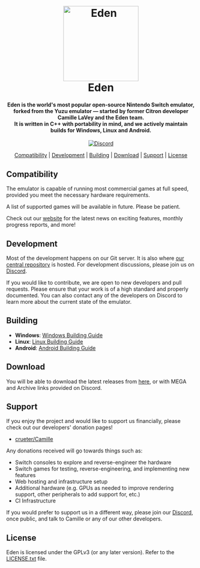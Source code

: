 <!--
# SPDX-FileCopyrightText: 2018 yuzu Emulator Project
# SPDX-License-Identifier: GPL-2.0-or-later
# SPDX-FileCopyrightText: 2025 EDEN Emulator Project
# SPDX-License-Identifier: GPL-3.0-or-later
-->
<!-- lang: en-GB -->

<h1 align="center">
  <br>
  <a href="https://github.com/pflyly/eden-mirror"><img src="https://github.com/pflyly/eden-mirror/raw/branch/master/dist/qt_themes/default/icons/256x256/eden_named.png" alt="Eden" width="200"></a>
  <br>
  <b>Eden</b>
  <br>
</h1>

<h4 align="center"><b>Eden</b> is the world's most popular open-source Nintendo Switch emulator, forked from the Yuzu emulator — started by former Citron developer Camille LaVey and the Eden team.
<br>
It is written in C++ with portability in mind, and we actively maintain builds for Windows, Linux and Android.
</h4>

<p align="center">
    </a>
    <a href="https://discord.gg/kXAmGCXBGD">
        <img src="https://img.shields.io/discord/1317386222229917696?color=5865F2&label=Eden&logo=discord&logoColor=white"
            alt="Discord">
    </a>
</p>

<p align="center">
  <a href="#compatibility">Compatibility</a> |
  <a href="#development">Development</a> |
  <a href="#building">Building</a> |
  <a href="#download">Download</a> |
  <a href="#support">Support</a> |
  <a href="#license">License</a>
</p>

## Compatibility

The emulator is capable of running most commercial games at full speed, provided you meet the necessary hardware requirements.

A list of supported games will be available in future. Please be patient.

Check out our [website](https://eden-emulator.github.io) for the latest news on exciting features, monthly progress reports, and more!

## Development

Most of the development happens on our Git server. It is also where [our central repository](https://github.com/pflyly/eden-mirror) is hosted. For development discussions, please join us on [Discord](https://discord.gg/edenemu).

If you would like to contribute, we are open to new developers and pull requests. Please ensure that your work is of a high standard and properly documented.
You can also contact any of the developers on Discord to learn more about the current state of the emulator.

## Building

* **Windows**: [Windows Building Guide](https://git.eden-emu.dev/eden-emu/eden/wiki/Building-for-Windows.-)
* **Linux**: [Linux Building Guide](https://git.eden-emu.dev/eden-emu/eden/wiki/Building-for-Linux.-)
* **Android**: [Android Building Guide](https://git.eden-emu.dev/eden-emu/eden/wiki/Building-for-Android.-)

## Download

You will be able to download the latest releases from [here](https://git.eden-emu.dev/eden-emu/eden/releases), or with MEGA and Archive links provided on Discord.

## Support

If you enjoy the project and would like to support us financially, please check out our developers' donation pages!
- [crueter/Camille](https://liberapay.com/crueter)

Any donations received will go towards things such as:
* Switch consoles to explore and reverse-engineer the hardware
* Switch games for testing, reverse-engineering, and implementing new features
* Web hosting and infrastructure setup
* Additional hardware (e.g. GPUs as needed to improve rendering support, other peripherals to add support for, etc.)
* CI Infrastructure

If you would prefer to support us in a different way, please join our [Discord](https://discord.gg/ynGGJAN4Rx), once public, and talk to Camille or any of our other developers.

## License

Eden is licensed under the GPLv3 (or any later version). Refer to the [LICENSE.txt](https://git.eden-emu.dev/eden-emu/eden/src/branch/master/LICENSE.txt) file.
